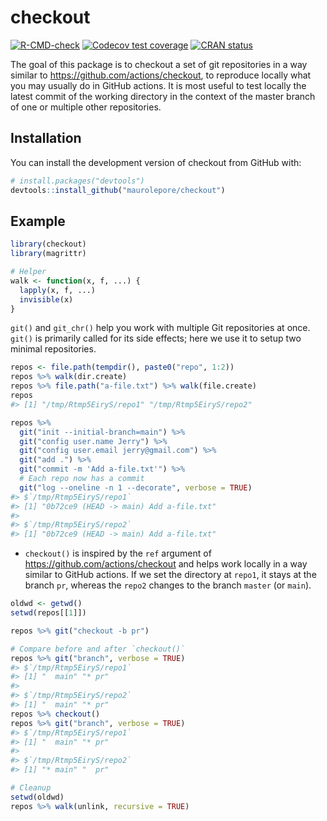 
<!-- README.md is generated from README.Rmd. Please edit that file -->

# checkout

<!-- badges: start -->

[![R-CMD-check](https://github.com/maurolepore/checkout/workflows/R-CMD-check/badge.svg)](https://github.com/maurolepore/checkout/actions)
[![Codecov test
coverage](https://codecov.io/gh/maurolepore/checkout/branch/main/graph/badge.svg)](https://codecov.io/gh/maurolepore/checkout?branch=main)
[![CRAN
status](https://www.r-pkg.org/badges/version/checkout)](https://CRAN.R-project.org/package=checkout)
<!-- badges: end -->

The goal of this package is to checkout a set of git repositories in a
way similar to <https://github.com/actions/checkout>, to reproduce
locally what you may usually do in GitHub actions. It is most useful to
test locally the latest commit of the working directory in the context
of the master branch of one or multiple other repositories.

## Installation

You can install the development version of checkout from GitHub with:

``` r
# install.packages("devtools")
devtools::install_github("maurolepore/checkout")
```

## Example

``` r
library(checkout)
library(magrittr)

# Helper
walk <- function(x, f, ...) {
  lapply(x, f, ...)
  invisible(x)
}
```

`git()` and `git_chr()` help you work with multiple Git
repositories at once. `git()` is primarily called for its side
effects; here we use it to setup two minimal repositories.

``` r
repos <- file.path(tempdir(), paste0("repo", 1:2))
repos %>% walk(dir.create)
repos %>% file.path("a-file.txt") %>% walk(file.create)
repos
#> [1] "/tmp/Rtmp5EiryS/repo1" "/tmp/Rtmp5EiryS/repo2"

repos %>%
  git("init --initial-branch=main") %>%
  git("config user.name Jerry") %>%
  git("config user.email jerry@gmail.com") %>%
  git("add .") %>%
  git("commit -m 'Add a-file.txt'") %>%
  # Each repo now has a commit
  git("log --oneline -n 1 --decorate", verbose = TRUE)
#> $`/tmp/Rtmp5EiryS/repo1`
#> [1] "0b72ce9 (HEAD -> main) Add a-file.txt"
#> 
#> $`/tmp/Rtmp5EiryS/repo2`
#> [1] "0b72ce9 (HEAD -> main) Add a-file.txt"
```

-   `checkout()` is inspired by the `ref` argument of
    <https://github.com/actions/checkout> and helps work locally in a
    way similar to GitHub actions. If we set the directory at `repo1`,
    it stays at the branch `pr`, whereas the `repo2` changes to the
    branch `master` (or `main`).

``` r
oldwd <- getwd()
setwd(repos[[1]])

repos %>% git("checkout -b pr")

# Compare before and after `checkout()`
repos %>% git("branch", verbose = TRUE)
#> $`/tmp/Rtmp5EiryS/repo1`
#> [1] "  main" "* pr"  
#> 
#> $`/tmp/Rtmp5EiryS/repo2`
#> [1] "  main" "* pr"
repos %>% checkout()
repos %>% git("branch", verbose = TRUE)
#> $`/tmp/Rtmp5EiryS/repo1`
#> [1] "  main" "* pr"  
#> 
#> $`/tmp/Rtmp5EiryS/repo2`
#> [1] "* main" "  pr"

# Cleanup
setwd(oldwd)
repos %>% walk(unlink, recursive = TRUE)
```
